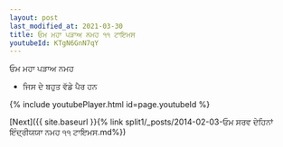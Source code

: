 ```yaml
---
layout: post
last_modified_at: 2021-03-30
title: ਓਮ ਮਹਾ ਪੜਾਅ ਨਮਹ ੧੧ ਟਾਇਮਸ
youtubeId: KTgN6GnN7qY
---
```

 
 
 ਓਮ ਮਹਾ ਪੜਾਅ ਨਮਹ  
 
 -  ਜਿਸ ਦੇ ਬਹੁਤ ਵੱਡੇ ਪੈਰ ਹਨ 
 
  
 
  
 
 
 
 
 
 


{% include youtubePlayer.html id=page.youtubeId %}
 
[Next]({{ site.baseurl }}{% link  split1/_posts/2014-02-03-ਓਮ ਸਰਵ ਦੇਹਿਨਾਂ ਇੰਦ੍ਰੀਯਯਾ ਨਮਹ ੧੧ ਟਾਇਮਸ.md%})
 
